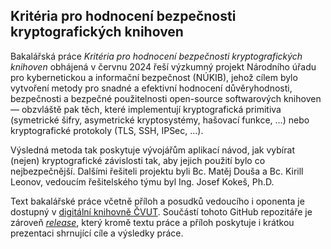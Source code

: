 ## Kritéria pro hodnocení bezpečnosti kryptografických knihoven

Bakalářská práce *Kritéria pro hodnocení bezpečnosti kryptografických knihoven* obhájená v červnu 2024 řeší
výzkumný projekt Národního úřadu pro kybernetickou a informační bezpečnost (NÚKIB), jehož cílem bylo vytvoření
metody pro snadné a efektivní hodnocení důvěryhodnosti, bezpečnosti a bezpečné použitelnosti open-source
softwarových knihoven &mdash; obzvláště pak těch, které implementují kryptografická primitiva (symetrické šifry,
asymetrické kryptosystémy, hašovací funkce, &hellip;) nebo kryptografické protokoly (TLS, SSH, IPSec, &hellip;).

Výsledná metoda tak poskytuje vývojářům aplikací návod, jak vybírat (nejen) kryptografické závislosti tak, aby
jejich použití bylo co nejbezpečnější. Dalšími řešiteli projektu byli Bc.&nbsp;Matěj Douša a Bc.&nbsp;Kirill
Leonov, vedoucím řešitelského týmu byl Ing.&nbsp;Josef Kokeš,&nbsp;Ph.D.

Text bakalářské práce včetně příloh a posudků vedoucího i oponenta je dostupný v [digitální knihovně ČVUT](https://dspace.cvut.cz/handle/10467/115585).
Součástí tohoto GitHub repozitáře je zároveň [*release*](https://github.com/mspi21/bakalarska_prace/releases),
který kromě textu práce a příloh poskytuje i krátkou prezentaci shrnující cíle a výsledky práce.
